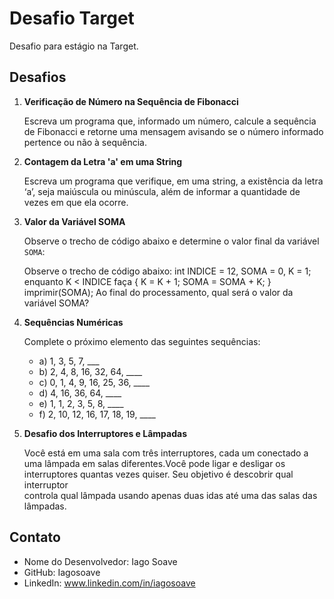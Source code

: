# Desafio Target
 Desafio para estágio na Target.
## Desafios

1. **Verificação de Número na Sequência de Fibonacci**

   Escreva um programa que, informado um número, calcule a sequência de Fibonacci e retorne uma mensagem avisando se o número informado pertence ou não à sequência.

2. **Contagem da Letra 'a' em uma String**

   Escreva um programa que verifique, em uma string, a existência da letra ‘a’, seja maiúscula ou minúscula, além de informar a quantidade de vezes em que ela ocorre.

3. **Valor da Variável SOMA**

   Observe o trecho de código abaixo e determine o valor final da variável `SOMA`:

   Observe o trecho de código abaixo: int INDICE = 12, SOMA = 0, K = 1; enquanto K < INDICE faça { K = K + 1; SOMA = SOMA + K; } imprimir(SOMA);
   Ao final do processamento, qual será o valor da variável SOMA?

4. **Sequências Numéricas**
   
   Complete o próximo elemento das seguintes sequências:

   - a) 1, 3, 5, 7, ___
   - b) 2, 4, 8, 16, 32, 64, ____
   - c) 0, 1, 4, 9, 16, 25, 36, ____
   - d) 4, 16, 36, 64, ____
   - e) 1, 1, 2, 3, 5, 8, ____
   - f) 2, 10, 12, 16, 17, 18, 19, ____

5. **Desafio dos Interruptores e Lâmpadas**
   
      Você está em uma sala com três interruptores, cada um conectado a uma lâmpada em salas diferentes.Você pode ligar e desligar os interruptores quantas vezes quiser. Seu objetivo é descobrir qual interruptor  
       controla qual lâmpada usando apenas duas idas até uma das salas das lâmpadas. 

## Contato
- Nome do Desenvolvedor: Iago Soave
- GitHub: Iagosoave
- LinkedIn: www.linkedin.com/in/iagosoave

